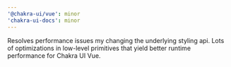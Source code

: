 ```yaml
---
'@chakra-ui/vue': minor
'chakra-ui-docs': minor
---
```


Resolves performance issues my changing the underlying styling api.
Lots of optimizations in low-level primitives that yield better runtime performance for Chakra UI Vue.
